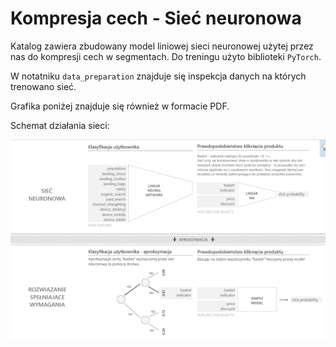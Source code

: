 # Kompresja cech - Sieć neuronowa

Katalog zawiera zbudowany model liniowej sieci neuronowej użytej przez nas do kompresji cech w segmentach. Do treningu użyto  biblioteki `PyTorch`.

W notatniku `data_preparation` znajduje się inspekcja danych na których trenowano sieć.

Grafika poniżej znajduje się również w formacie PDF.

Schemat działania sieci:

![](Projekt/grupa_3/neural_network/schemat.PNG)